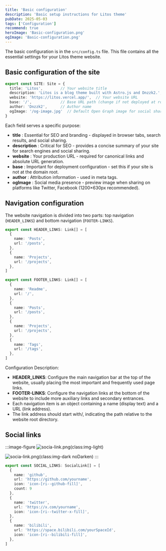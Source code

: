 ```yaml
---
title: 'Basic configuration'
description: 'Basic setup instructions for Litos theme'
pubDate: 2025-05-03
tags: ['Configuration']
recommend: true
heroImage: 'Basic-configuration.png'
ogImage: 'Basic-configuration.png'
---
```


The basic configuration is in the `src/config.ts` file. This file contains all the essential settings for your Litos theme website.

## Basic configuration of the site

```ts
export const SITE: Site = {
  title: 'Litos',        // Your website title
  description: 'Litos is a blog theme built with Astro.js and Dnzzk2.',  // Site description
  website: 'https://litos.vercel.app/',  // Your website URL
  base: '/',             // Base URL path (change if not deployed at root)
  author: 'Dnzzk2',      // Author name
  ogImage: '/og-image.jpg'  // Default Open Graph image for social sharing
}
```

Each field serves a specific purpose:

- **title** : Essential for SEO and branding - displayed in browser tabs, search results, and social sharing.
- **description** : Critical for SEO - provides a concise summary of your site for search engines and social sharing.
- **website** : Your production URL - required for canonical links and absolute URL generation.
- **base** : Important for deployment configuration - set this if your site is not at the domain root.
- **author** : Attribution information - used in meta tags.
- **ogImage** : Social media presence - preview image when sharing on platforms like Twitter, Facebook (1200×630px recommended).

## Navigation configuration

The website navigation is divided into two parts: top navigation (`HEADER_LINKS`) and bottom navigation (`FOOTER-LINKS`).

```ts
export const HEADER_LINKS: Link[] = [
  {
    name: 'Posts',
    url: '/posts',
  },
  {
    name: 'Projects',
    url: '/projects',
  },
]

export const FOOTER_LINKS: Link[] = [
  {
    name: 'Readme',
    url: '/',
  },
  {
    name: 'Posts',
    url: '/posts',
  },
  {
    name: 'Projects',
    url: '/projects',
  },
  {
    name: 'Tags',
    url: '/tags',
  },
]

```

Configuration Description:

- **HEADER_LINKS**: Configure the main navigation bar at the top of the website, usually placing the most important and frequently used page links.
- **FOOTER-LINKS**: Configure the navigation links at the bottom of the website to include more auxiliary links and secondary entrances.
- Each navigation item is an object containing a name (display text) and a URL (link address).
- The link address should start with/, indicating the path relative to the website root directory.

## Social links

:::image-figure
![socia-link.png](~/assets/images/Basic-configuration/socia-link-light.png)(class:img-light)

![socia-link.png](~/assets/images/Basic-configuration/socia-link-dark.png)(class:img-dark noDarken)
:::

```ts
export const SOCIAL_LINKS: SocialLink[] = [
  {
    name: 'github',
    url: 'https://github.com/yourname',
    icon: 'icon-[ri--github-fill]',
    count: 9
  },
  {
    name: 'twitter',
    url: 'https://x.com/yourname',
    icon: 'icon-[ri--twitter-x-fill]',
  },
  {
    name: 'bilibili',
    url: 'https://space.bilibili.com/yourSpaceId',
    icon: 'icon-[ri--bilibili-fill]',
  },
]
```
